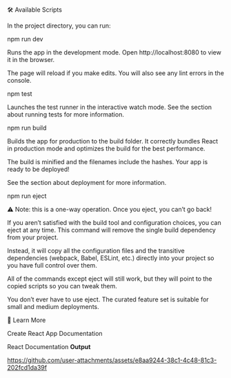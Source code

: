 🛠️ Available Scripts

In the project directory, you can run:

npm run dev

Runs the app in the development mode.
Open http://localhost:8080
 to view it in the browser.

The page will reload if you make edits.
You will also see any lint errors in the console.

npm test

Launches the test runner in the interactive watch mode.
See the section about running tests
 for more information.

npm run build

Builds the app for production to the build folder.
It correctly bundles React in production mode and optimizes the build for the best performance.

The build is minified and the filenames include the hashes.
Your app is ready to be deployed!

See the section about deployment
 for more information.

npm run eject

⚠️ Note: this is a one-way operation. Once you eject, you can’t go back!

If you aren’t satisfied with the build tool and configuration choices, you can eject at any time.
This command will remove the single build dependency from your project.

Instead, it will copy all the configuration files and the transitive dependencies (webpack, Babel, ESLint, etc.) directly into your project so you have full control over them.

All of the commands except eject will still work, but they will point to the copied scripts so you can tweak them.

You don’t ever have to use eject. The curated feature set is suitable for small and medium deployments.

📖 Learn More

Create React App Documentation

React Documentation
**Output**


https://github.com/user-attachments/assets/e8aa9244-38c1-4c48-81c3-202fcd1da39f

